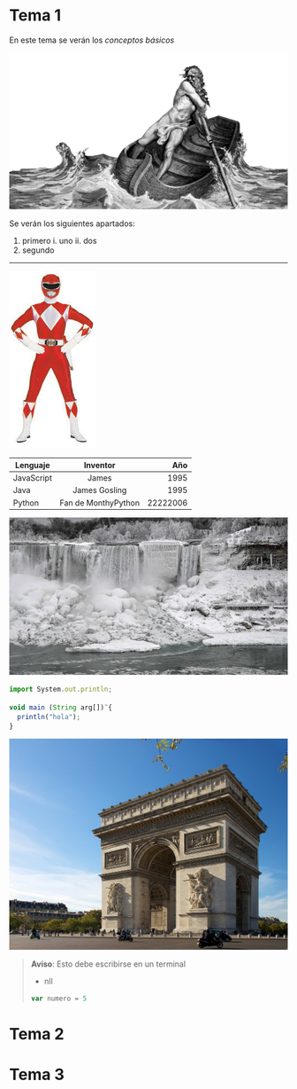 # Tema 1

En este tema se verán los *conceptos básicos*

![Imágenes varias](Tema1/assets/karonte.png)


Se verán los siguientes apartados:

1. primero
i. uno
  ii. dos
3. segundo

---

![Imágenes varias](/assets/Power_Ranger.jpeg)

Lenguaje   |   Inventor     |   Año
-----------|:--------------:|--------:
JavaScript | James          | 1995
Java       | James Gosling  | 1995
Python     | Fan de MonthyPython  |  22222006

![Imágenes varias](/assets/Cataratas_Niagara_Congeladas.jpg)

   ```JavaScript
   import System.out.println;

   void main (String arg[])¨{
     println("hola");
   }
   ```

![Imágenes varias](/assets/Arco_del_Triunfo.jpg)

> **Aviso**: Esto debe escribirse en un terminal
> - nll
> ```javascript
> var numero = 5
> ```



# Tema 2




# Tema 3

